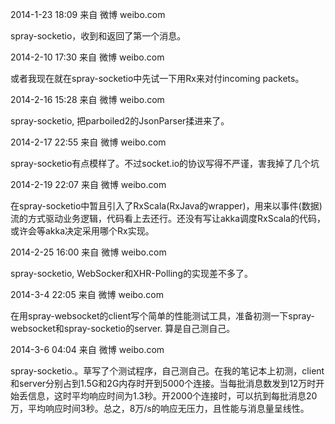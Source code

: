 2014-1-23 18:09 来自 微博 weibo.com

spray-socketio，收到和返回了第一个消息。


2014-2-10 17:30 来自 微博 weibo.com

或者我现在就在spray-socketio中先试一下用Rx来对付incoming packets。


2014-2-16 15:28 来自 微博 weibo.com

spray-socketio, 把parboiled2的JsonParser揉进来了。


2014-2-17 22:55 来自 微博 weibo.com

spray-socketio有点模样了。不过socket.io的协议写得不严谨，害我掉了几个坑


2014-2-19 22:07 来自 微博 weibo.com

在spray-socketio中暂且引入了RxScala(RxJava的wrapper)，用来以事件(数据)流的方式驱动业务逻辑，代码看上去还行。还没有写让akka调度RxScala的代码，或许会等akka决定采用哪个Rx实现。

2014-2-25 16:00 来自 微博 weibo.com

spray-socketio, WebSocker和XHR-Polling的实现差不多了。


2014-3-4 22:05 来自 微博 weibo.com

在用spray-websocket的client写个简单的性能测试工具，准备初测一下spray-websocket和spray-socketio的server. 算是自己测自己。

2014-3-6 04:04 来自 微博 weibo.com

spray-socketio.。草写了个测试程序，自己测自己。在我的笔记本上初测，client和server分别占到1.5G和2G内存时开到5000个连接。当每批消息数发到12万时开始丢信息，这时平均响应时间为1.3秒。开2000个连接时，可以抗到每批消息20万，平均响应时间3秒。总之，8万/s的响应无压力，且性能与消息量呈线性。
